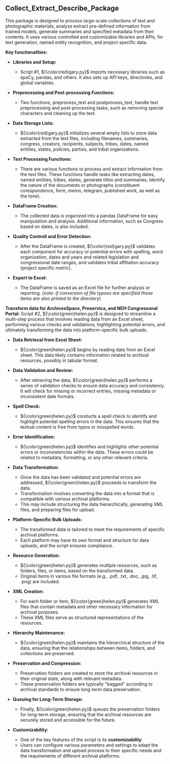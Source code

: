 ## Collect_Extract_Describe_Package

This package is designed to process large-scale collections of text and photographic materials, analyze extract pre-defined information from trained models, generate summaries and specified metadata from their contents. It uses various controlled and customizable libraries and APIs, for text generation, named entity recognition, and project specific data. 

**Key functionalities:**

* **Libraries and Setup:**
    * Script #1, ${\color{red}gary.py}$ imports necessary libraries such as spaCy, pandas, and others. It also sets up API keys, directories, and global variables.

* **Preprocessing and Post-processing Functions:**
    * Two functions, preprocess_text and postprocess_text, handle text preprocessing and post-processing tasks, such as removing special characters and cleaning up the text.

* **Data Storage Lists:**
    * ${\color{red}gary.py}$ initializes several empty lists to store data extracted from the text files, including filenames, summaries, congress, creators, recipients, subjects, tribes, dates, named entities, states, policies, parties, and tribal organizations.

* **Text Processing Functions:**
    * There are various functions to process and extract information from the text files. These functions handle tasks like extracting dates, named entities, tribes, states, generate titles and summaries, identify the nature of the documents or photographs (constituent corespondence, form, memo, telegram, published work, as well as the tone).

* **DataFrame Creation:**
    * The collected data is organized into a pandas DataFrame for easy manipulation and analysis. Additional information, such as Congress based on dates, is also included.

* **Quality Controll and Error Detection:**
    * After the DataFrame is created, ${\color{red}gary.py}$ validates each component for accuracy or potential errors with spelling, word organization, dates and years and related legislation and congressional date ranges, and validates tribal affiliation accuracy (project specific metric).

* **Export to Excel:**
    * The DataFrame is saved as an Excel file for further analysis or reporting. (*note: if conversion of file typoes are specified those items are also printed to the directory*)

**Transform data for ArchivesSpace, Preservica, and NEH Congressonal Portal:** Script #2, ${\color{green}helen.py}$ is designed to streamline a multi-step process that involves reading data from an Excel sheet, performing various checks and validations, highlighting potential errors, and ultimately transforming the data into platform-specific bulk uploads.

* **Data Retrieval from Excel Sheet:**

    * ${\color{green}helen.py}$ begins by reading data from an Excel sheet. This data likely contains information related to archival resources, possibly in tabular format.

* **Data Validation and Review:**

    * After retrieving the data, ${\color{green}helen.py}$ performs a series of validation checks to ensure data accuracy and consistency. It will check for missing or incorrect entries, missing metadata or inconsistent date formats.

* **Spell Check:**

    * ${\color{green}helen.py}$ conducts a spell check to identify and highlight potential spelling errors in the data. This ensures that the textual content is free from typos or misspelled words.

* **Error Identification:**

    * ${\color{green}helen.py}$ identifies and highlights other potential errors or inconsistencies within the data. These errors could be related to metadata, formatting, or any other relevant criteria.

* **Data Transformation:**

    * Once the data has been validated and potential errors are addressed, ${\color{green}helen.py}$ proceeds to transform the data.
    * Transformation involves converting the data into a format that is compatible with various archival platforms.
    * This may include structuring the data hierarchically, generating XML files, and preparing files for upload.

* **Platform-Specific Bulk Uploads:**

    * The transformed data is tailored to meet the requirements of specific archival platforms.
    * Each platform may have its own format and structure for data uploads, and the script ensures compliance.

* **Resource Generation:**

    * ${\color{green}helen.py}$ generates multiple resources, such as folders, files, or items, based on the transformed data.
    * Original items in various file formats (e.g., .pdf, .txt, .doc, .jpg, .tif, .png) are included.

* **XML Creation:**

    * For each folder or item, ${\color{green}helen.py}$ generates XML files that contain metadata and other necessary information for archival purposes.
    * These XML files serve as structured representations of the resources.

* **Hierarchy Maintenance:**

    * ${\color{green}helen.py}$ maintains the hierarchical structure of the data, ensuring that the relationships between items, folders, and collections are preserved.

* **Preservation and Compression:**

    * Preservation folders are created to store the archival resources in their original state, along with relevant metadata.
    * These preservation folders are typically "bagged" according to archival standards to ensure long-term data preservation.

* **Queuing for Long-Term Storage:**

    * Finally, ${\color{green}helen.py}$ queues the preservation folders for long-term storage, ensuring that the archival resources are securely stored and accessible for the future.

* **Customizability:**
  
    * One of the key features of the script is its ***customizability***.
    * Users can configure various parameters and settings to adapt the data transformation and upload process to their specific needs and the requirements of different archival platforms.


